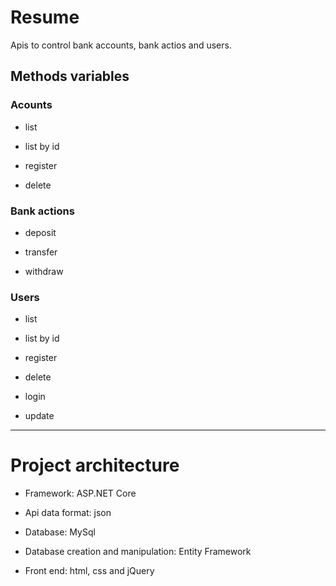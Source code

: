 # Resume
Apis to control bank accounts, bank actios and users.

## Methods variables

### Acounts
* list

* list by id

* register

* delete


### Bank actions
* deposit

* transfer

* withdraw


### Users
* list

* list by id

* register

* delete

* login

* update

---

# Project architecture

* Framework: ASP.NET Core

* Api data format: json

* Database: MySql

* Database creation and manipulation: Entity Framework

* Front end: html, css and jQuery
